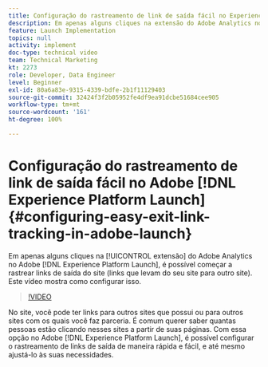 ```yaml
---
title: Configuração do rastreamento de link de saída fácil no Experience Platform Launch
description: Em apenas alguns cliques na extensão do Adobe Analytics no Experience Platform Launch, é possível começar a rastrear links de saída do site (links que levam do seu site para outro site). Este vídeo mostra como configurar isso.
feature: Launch Implementation
topics: null
activity: implement
doc-type: technical video
team: Technical Marketing
kt: 2273
role: Developer, Data Engineer
level: Beginner
exl-id: 80a6a83e-9315-4339-bdfe-2b1f11129403
source-git-commit: 32424f3f2b05952fe4df9ea91dcbe51684cee905
workflow-type: tm+mt
source-wordcount: '161'
ht-degree: 100%

---
```


# Configuração do rastreamento de link de saída fácil no Adobe [!DNL Experience Platform Launch] {#configuring-easy-exit-link-tracking-in-adobe-launch}

Em apenas alguns cliques na [!UICONTROL extensão] do Adobe Analytics no Adobe [!DNL Experience Platform Launch], é possível começar a rastrear links de saída do site (links que levam do seu site para outro site). Este vídeo mostra como configurar isso.

>[!VIDEO](https://video.tv.adobe.com/v/25763/?quality=12)

No site, você pode ter links para outros sites que possui ou para outros sites com os quais você faz parceria. É comum querer saber quantas pessoas estão clicando nesses sites a partir de suas páginas. Com essa opção no Adobe [!DNL Experience Platform Launch], é possível configurar o rastreamento de links de saída de maneira rápida e fácil, e até mesmo ajustá-lo às suas necessidades.
